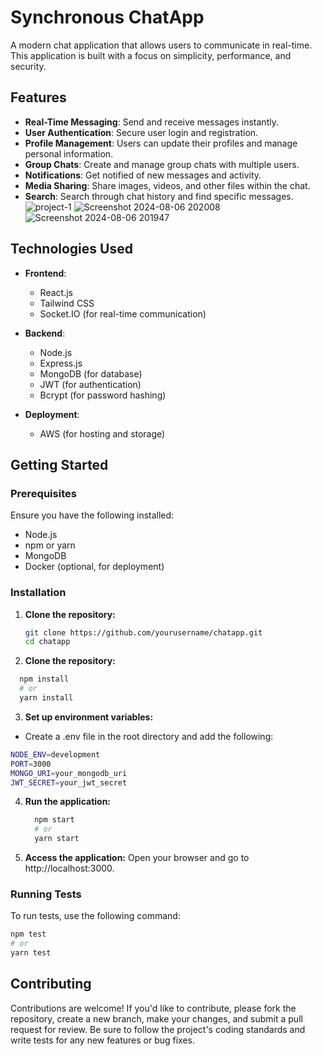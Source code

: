 # Synchronous ChatApp

A modern chat application that allows users to communicate in real-time. This application is built with a focus on simplicity, performance, and security.

## Features

- **Real-Time Messaging**: Send and receive messages instantly.
- **User Authentication**: Secure user login and registration.
- **Profile Management**: Users can update their profiles and manage personal information.
- **Group Chats**: Create and manage group chats with multiple users.
- **Notifications**: Get notified of new messages and activity.
- **Media Sharing**: Share images, videos, and other files within the chat.
- **Search**: Search through chat history and find specific messages.
![project-1](https://github.com/user-attachments/assets/9fe02528-7660-4161-a2e0-2940007c51d2)
![Screenshot 2024-08-06 202008](https://github.com/user-attachments/assets/068e1e26-27bb-4425-a780-527b87f5ec6b)
![Screenshot 2024-08-06 201947](https://github.com/user-attachments/assets/f4292a7d-4c09-4788-8ba7-213d26e3a11c)

## Technologies Used

- **Frontend**: 
  - React.js
  - Tailwind CSS
  - Socket.IO (for real-time communication)
  
- **Backend**: 
  - Node.js
  - Express.js
  - MongoDB (for database)
  - JWT (for authentication)
  - Bcrypt (for password hashing)
  
- **Deployment**:
  - AWS (for hosting and storage)

## Getting Started

### Prerequisites

Ensure you have the following installed:

- Node.js
- npm or yarn
- MongoDB
- Docker (optional, for deployment)

### Installation

1. **Clone the repository:**
   ```bash
   git clone https://github.com/yourusername/chatapp.git
   cd chatapp
   ```

2. **Clone the repository:**
  ```bash
    npm install
    # or
    yarn install
  ```

3. **Set up environment variables:**
  - Create a .env file in the root directory and add the following:
  ```bash
  NODE_ENV=development
  PORT=3000
  MONGO_URI=your_mongodb_uri
  JWT_SECRET=your_jwt_secret
  ``` 
4. **Run the application:**
   ```bash
     npm start
     # or
     yarn start
   ```

6. **Access the application:**
   Open your browser and go to http://localhost:3000.
   
### Running Tests

To run tests, use the following command:

```bash
npm test
# or
yarn test
```
## Contributing

Contributions are welcome! If you'd like to contribute, please fork the repository, create a new branch, make your changes, and submit a pull request for review. Be sure to follow the project's coding standards and write tests for any new features or bug fixes.

